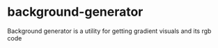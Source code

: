# background-generator
Background generator is a utility for getting gradient visuals and its rgb code
